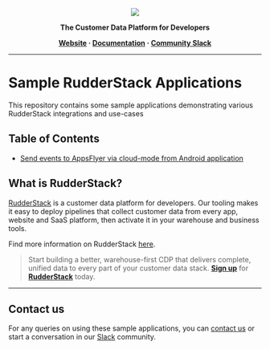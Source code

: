 <p align="center">
  <a href="https://rudderstack.com/">
    <img src="https://user-images.githubusercontent.com/59817155/121357083-1c571300-c94f-11eb-8cc7-ce6df13855c9.png">
  </a>
</p>

<p align="center"><b>The Customer Data Platform for Developers</b></p>

<p align="center">
  <b>
    <a href="https://rudderstack.com">Website</a>
    ·
    <a href="https://rudderstack.com/docs/">Documentation</a>
    ·
    <a href="https://rudderstack.com/join-rudderstack-slack-community">Community Slack</a>
  </b>
</p>

---


# Sample RudderStack Applications

This repository contains some sample applications demonstrating various RudderStack integrations and use-cases

## Table of Contents

- [Send events to AppsFlyer via cloud-mode from Android application](https://github.com/rudderlabs/rudder-samples/tree/master/android/appsflyer/appsflyer-cloud-mode-sample)

## What is RudderStack?

[RudderStack](https://rudderstack.com/) is a customer data platform for developers.  Our tooling makes it easy to deploy pipelines that collect customer data from every app, website and SaaS platform, then activate it in your warehouse and business tools.

Find more information on RudderStack [here](https://github.com/rudderlabs/rudder-server).

> Start building a better, warehouse-first CDP that delivers complete, unified data to every part of your customer data stack. [**Sign up**](https://app.rudderstack.com/signup?type=freetrial) for [**RudderStack**](https://app.rudderstack.com/signup?type=freetrial) today.
----

## Contact us

For any queries on using these sample applications, you can [contact us](mailto:support@rudderstack.com) or start a conversation in our [Slack](https://rudderstack.com/join-rudderstack-slack-community) community.
